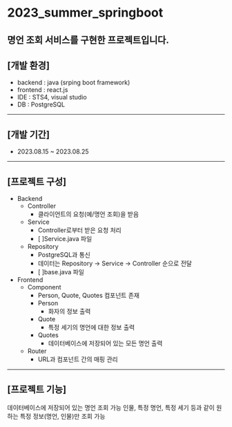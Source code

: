# 2023_summer_springboot
명언 조회 서비스를 구현한 프로젝트입니다.
---------------
## [개발 환경]
- backend : java (srping boot framework)
- frontend : react.js
- IDE : STS4, visual studio
- DB : PostgreSQL
---------------
## [개발 기간]
- 2023.08.15 ~ 2023.08.25
---------------
## [프로젝트 구성]
+ Backend
    + Controller
        + 클라이언트의 요청(예/명언 조회)을 받음
    + Service
        + Controller로부터 받은 요청 처리
        + [   ]Service.java 파일
    + Repository
        + PostgreSQL과 통신
        + 데이터는 Repository -> Service -> Controller 순으로 전달
        + [   ]base.java 파일
+ Frontend
    + Component
        + Person, Quote, Quotes 컴포넌트 존재
        + Person
            + 화자의 정보 출력
        + Quote
            + 특정 세기의 명언에 대한 정보 출력
        + Quotes
            + 데이터베이스에 저장되어 있는 모든 명언 출력
    + Router
        + URL과 컴포넌트 간의 매핑 관리
---------------
## [프로젝트 기능]
데이터베이스에 저장되어 있는 명언 조회 가능
인물, 특정 명언, 특정 세기 등과 같이 원하는 특정 정보(명언, 인물)만 조회 가능
